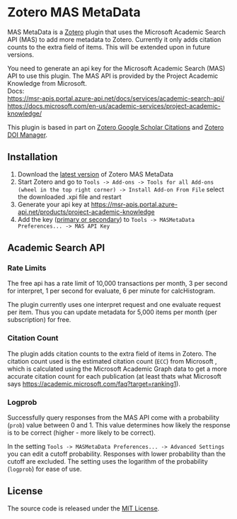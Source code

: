 # Zotero MAS MetaData

MAS MetaData is a [Zotero](https://github.com/zotero/zotero.git) plugin that uses the Microsoft Academic Search API (MAS) to add more metadata to Zotero. Currently it only adds citation counts to the extra field of items. This will be extended upon in future versions.

You need to generate an api key for the Microsoft Academic Search (MAS) API to use this plugin. The MAS API is provided by the Project Academic Knowledge from Microsoft. \
Docs: \
https://msr-apis.portal.azure-api.net/docs/services/academic-search-api/ \
https://docs.microsoft.com/en-us/academic-services/project-academic-knowledge/

This plugin is based in part on [Zotero Google Scholar Citations](https://github.com/MaxKuehn/zotero-scholar-citations.git) and [Zotero DOI Manager](https://github.com/bwiernik/zotero-shortdoi).

## Installation

1. Download the [latest version](https://github.com/TobiHol/zotero-mas-metadata/releases/latest) of Zotero MAS MetaData
2. Start Zotero and go to `Tools -> Add-ons -> Tools for all Add-ons (wheel in the top right corner) -> Install Add-on From File` select the downloaded .xpi file and restart
3. Generate your api key at https://msr-apis.portal.azure-api.net/products/project-academic-knowledge
4. Add the key ([primary or secondary](https://docs.microsoft.com/en-us/archive/blogs/mast/why-does-an-azure-storage-account-have-two-access-keys)) to `Tools -> MASMetaData Preferences... -> MAS API Key`

## Academic Search API

### Rate Limits

The free api has a rate limit of 10,000 transactions per month, 3 per second for interpret, 1 per second for evaluate, 6 per minute for calcHistogram.

The plugin currently uses one interpret request and one evaluate request per item. Thus you can update metadata for 5,000 items per month (per subscription) for free.

### Citation Count

The plugin adds citation counts to the extra field of items in Zotero. The citation count used is the estimated citation count (`ECC`) from Microsoft , which is calculated using the Microsoft Academic Graph data to get a more accurate citation count for each publication (at least thats what Microsoft says https://academic.microsoft.com/faq?target=ranking1).

### Logprob

Successfully query responses from the MAS API come with a probability (`prob`) value between 0 and 1. This value determines how likely the response is to be correct (higher - more likely to be correct).

In the setting `Tools -> MASMetaData Preferences... -> Advanced Settings` you can edit a cutoff probability. Responses with lower probability than the cutoff are excluded. The setting uses the logarithm of the probability (`logprob`) for ease of use.

## License

The source code is released under the [MIT License](https://github.com/TobiHol/zotero-mas-metadata/blob/master/LICENSE).